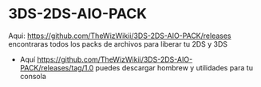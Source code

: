 # 3DS-2DS-AIO-PACK
Aqui: https://github.com/TheWizWikii/3DS-2DS-AIO-PACK/releases encontraras todos los packs de archivos para liberar tu 2DS y 3DS
- Aquí https://github.com/TheWizWikii/3DS-2DS-AIO-PACK/releases/tag/1.0 puedes descargar hombrew y utilidades para tu consola
